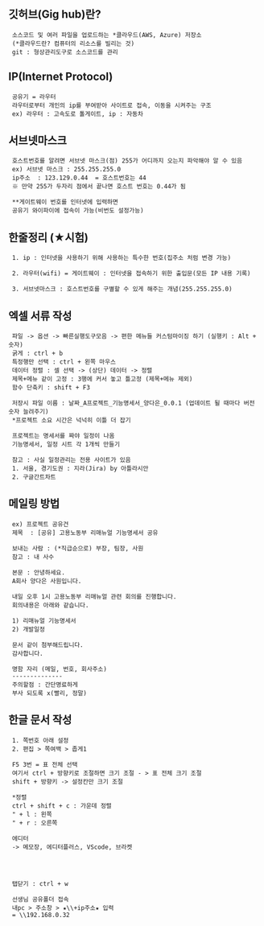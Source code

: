 ## 깃허브(Gig hub)란? 
     소스코드 및 여러 파일을 업로드하는 *클라우드(AWS, Azure) 저장소
     (*클라우드란? 컴퓨터의 리소스를 빌리는 것)
     git : 형상관리도구로 소스코드를 관리

## IP(Internet Protocol)
     공유기 = 라우터
     라우터로부터 개인의 ip를 부여받아 사이트로 접속, 이동을 시켜주는 구조
     ex) 라우터 : 고속도로 톨게이트, ip : 자동차

## 서브넷마스크 
     호스트번호를 알려면 서브넷 마스크(점) 255가 어디까지 오는지 파악해야 알 수 있음
     ex) 서브넷 마스크 : 255.255.255.0
     ip주소  : 123.129.0.44  = 호스트번호는 44
     ※ 만약 255가 두자리 점에서 끝나면 호스트 번호는 0.44가 됨

     **게이트웨이 번호를 인터넷에 입력하면
     공유기 와이파이에 접속이 가능(비번도 설정가능)

## 한줄정리 (★시험)
     1. ip : 인터넷을 사용하기 위해 사용하는 특수한 번호(집주소 처럼 변경 가능)

     2. 라우터(wifi) = 게이트웨이 : 인터넷을 접속하기 위한 출입문(모든 IP 내용 기록)

     3. 서브넷마스크 : 호스트번호를 구별할 수 있게 해주는 개념(255.255.255.0)


## 엑셀 서류 작성
     파일 -> 옵션 -> 빠른실행도구모음 -> 편한 메뉴들 커스텀마이징 하기 (실행키 : Alt + 숫자)
     굵게 : ctrl + b
     특정행만 선택 : ctrl + 왼쪽 마우스
     데이터 정렬 : 셀 선택 -> (상단) 데이터 -> 정렬
     제목+메뉴 같이 고정 : 3행에 커서 놓고 틀고정 (제목+메뉴 제외)
     함수 단축키 : shift + F3

     저장시 파일 이름 : 날짜_A프로젝트_기능명세서_양다은_0.0.1 (업데이트 될 때마다 버전 숫자 늘려주기)
     *프로젝트 소요 시간은 넉넉히 이틀 더 잡기

     프로젝트는 명세서를 짜야 일정이 나옴 
     기능명세서, 일정 시트 각 1개씩 만들기

     참고 : 사실 일정관리는 전용 사이트가 있음
     1. 서울, 경기도권 : 지라(Jira) by 아틀라시안
     2. 구글간트차트 


## 메일링 방법
     ex) 프로젝트 공유건
     제목  : [공유] 고용노동부 리매뉴얼 기능명세서 공유

     보내는 사람 : (*직급순으로) 부장, 팀장, 사원 
     참고 : 내 사수 

     본문 : 안녕하세요.
     A회사 양다은 사원입니다. 

     내일 오후 1시 고용노동부 리매뉴얼 관련 회의를 진행합니다.
     회의내용은 아래와 같습니다.

     1) 리매뉴얼 기능명세서
     2) 개발일정

     문서 같이 첨부해드립니다.
     감사합니다.

     명함 자리 (메일, 번호, 회사주소) 
     --------------
     주의할점 : 간단명료하게
     부사 되도록 x(빨리, 정말)

## 한글 문서 작성
     1. 쪽번호 아래 설정
     2. 편집 > 쪽여백 > 좁게1

     F5 3번 = 표 전체 선택
     여기서 ctrl + 방향키로 조절하면 크기 조절 - > 표 전체 크기 조절
     shift + 방향키 -> 설정칸만 크기 조절

     *정렬
     ctrl + shift + c : 가운데 정렬
     " + l : 왼쪽
     " + r : 오른쪽

     에디터 
     -> 메모장, 에디터플러스, VScode, 브라켓

     
 

     탭닫기 : ctrl + w 

     선생님 공유폴더 접속
     내pc > 주소창 > ★\\+ip주소★ 입력
     = \\192.168.0.32
